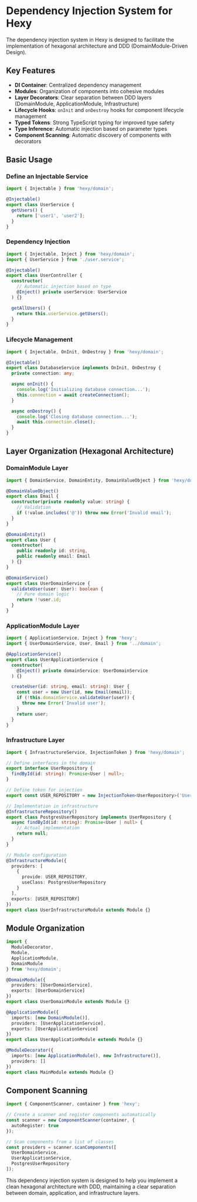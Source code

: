 # Dependency Injection System for Hexy

The dependency injection system in Hexy is designed to facilitate the implementation of hexagonal architecture and DDD (DomainModule-Driven Design).

## Key Features

- **DI Container**: Centralized dependency management
- **Modules**: Organization of components into cohesive modules
- **Layer Decorators**: Clear separation between DDD layers (DomainModule, ApplicationModule, Infrastructure)
- **Lifecycle Hooks**: `onInit` and `onDestroy` hooks for component lifecycle management
- **Typed Tokens**: Strong TypeScript typing for improved type safety
- **Type Inference**: Automatic injection based on parameter types
- **Component Scanning**: Automatic discovery of components with decorators

## Basic Usage

### Define an Injectable Service

```typescript
import { Injectable } from 'hexy/domain';

@Injectable()
export class UserService {
  getUsers() {
    return ['user1', 'user2'];
  }
}
```

### Dependency Injection

```typescript
import { Injectable, Inject } from 'hexy/domain';
import { UserService } from './user.service';

@Injectable()
export class UserController {
  constructor(
    // Automatic injection based on type
    @Inject() private userService: UserService
  ) {}

  getAllUsers() {
    return this.userService.getUsers();
  }
}
```

### Lifecycle Management

```typescript
import { Injectable, OnInit, OnDestroy } from 'hexy/domain';

@Injectable()
export class DatabaseService implements OnInit, OnDestroy {
  private connection: any;

  async onInit() {
    console.log('Initializing database connection...');
    this.connection = await createConnection();
  }

  async onDestroy() {
    console.log('Closing database connection...');
    await this.connection.close();
  }
}
```

## Layer Organization (Hexagonal Architecture)

### DomainModule Layer

```typescript
import { DomainService, DomainEntity, DomainValueObject } from 'hexy/domain';

@DomainValueObject()
export class Email {
  constructor(private readonly value: string) {
    // Validation
    if (!value.includes('@')) throw new Error('Invalid email');
  }
}

@DomainEntity()
export class User {
  constructor(
    public readonly id: string,
    public readonly email: Email
  ) {}
}

@DomainService()
export class UserDomainService {
  validateUser(user: User): boolean {
    // Pure domain logic
    return !!user.id;
  }
}
```

### ApplicationModule Layer

```typescript
import { ApplicationService, Inject } from 'hexy';
import { UserDomainService, User, Email } from '../domain';

@ApplicationService()
export class UserApplicationService {
  constructor(
    @Inject() private domainService: UserDomainService
  ) {}

  createUser(id: string, email: string): User {
    const user = new User(id, new Email(email));
    if (!this.domainService.validateUser(user)) {
      throw new Error('Invalid user');
    }
    return user;
  }
}
```

### Infrastructure Layer

```typescript
import { InfrastructureService, InjectionToken } from 'hexy/domain';

// Define interfaces in the domain
export interface UserRepository {
  findById(id: string): Promise<User | null>;
}

// Define token for injection
export const USER_REPOSITORY = new InjectionToken<UserRepository>('UserRepository');

// Implementation in infrastructure
@InfrastructureRepository()
export class PostgresUserRepository implements UserRepository {
  async findById(id: string): Promise<User | null> {
    // Actual implementation
    return null;
  }
}

// Module configuration
@InfrastructureModule({
  providers: [
    {
      provide: USER_REPOSITORY,
      useClass: PostgresUserRepository
    }
  ],
  exports: [USER_REPOSITORY]
})
export class UserInfrastructureModule extends Module {}
```

## Module Organization

```typescript
import { 
  ModuleDecorator, 
  Module, 
  ApplicationModule, 
  DomainModule 
} from 'hexy/domain';

@DomainModule({
  providers: [UserDomainService],
  exports: [UserDomainService]
})
export class UserDomainModule extends Module {}

@ApplicationModule({
  imports: [new DomainModule()],
  providers: [UserApplicationService],
  exports: [UserApplicationService]
})
export class UserApplicationModule extends Module {}

@ModuleDecorator({
  imports: [new ApplicationModule(), new Infrastructure()],
  providers: []
})
export class MainModule extends Module {}
```

## Component Scanning

```typescript
import { ComponentScanner, container } from 'hexy';

// Create a scanner and register components automatically
const scanner = new ComponentScanner(container, {
  autoRegister: true
});

// Scan components from a list of classes
const providers = scanner.scanComponents([
  UserDomainService,
  UserApplicationService,
  PostgresUserRepository
]);
```

This dependency injection system is designed to help you implement a clean hexagonal architecture with DDD, maintaining a clear separation between domain, application, and infrastructure layers. 